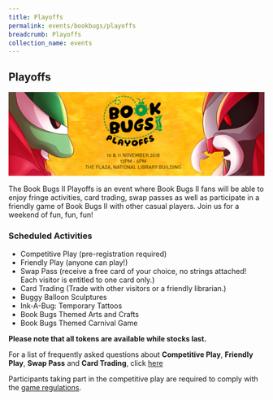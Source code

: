 ```yaml
---
title: Playoffs
permalink: events/bookbugs/playoffs
breadcrumb: Playoffs
collection_name: events
---
```


## **Playoffs**

![EMSS banner](/images/events/bookbugs/emss-banner2.png)

The Book Bugs II Playoffs is an event where Book Bugs II fans will be able to enjoy fringe activities, card trading, swap passes as well as participate in a friendly game of Book Bugs II with other casual players. Join us for a weekend of fun, fun, fun!

### **Scheduled Activities**

* Competitive Play (pre-registration required)
* Friendly Play (anyone can play!)
* Swap Pass (receive a free card of your choice, no strings attached! Each visitor is entitled to one card only.)
* Card Trading (Trade with other visitors or a friendly librarian.)
* Buggy Balloon Sculptures
* Ink-A-Bug: Temporary Tattoos
* Book Bugs Themed Arts and Crafts
* Book Bugs Themed Carnival Game

**Please note that all tokens are available while stocks last.**

For a list of frequently asked questions about **Competitive Play**, **Friendly Play**, **Swap Pass** and **Card Trading**, click [here](/images/events/bookbugs/dR-book-bugs-II-playoffs-FAQ.pdf)

Participants taking part in the competitive play are required to comply with the [game regulations](/images/events/bookbugs/Book-Bugs-II-Guide-for-Competitive-Play-v3.pdf).

